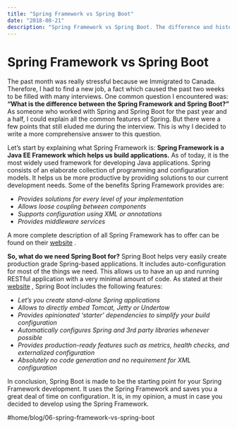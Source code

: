 ```yaml
---
title: "Spring Framework vs Spring Boot"
date: "2018-08-21"
description: "Spring Framework vs Spring Boot. The difference and history of Spring."
---
```


# Spring Framework vs Spring Boot
The past month was really stressful because we Immigrated to Canada. Therefore, I had to find a new job, a fact which caused the past two weeks to be filled with many interviews. One common question I encountered was: **“What is the difference between the Spring Framework and Spring Boot?”** 
As someone who worked with Spring and Spring Boot for the past year and a half, I could explain all the common features of Spring. But there were a few points that still eluded me during the interview. This is why I decided to write a more comprehensive answer to this question.

Let’s start by explaining what Spring Framework is: **Spring Framework is a Java EE Framework which helps us build applications.** 
As of today, it is the most widely used framework for developing Java applications. Spring consists of an elaborate collection of programming and configuration models.  It helps us be more productive by providing solutions to our current development needs. Some of the benefits Spring Framework provides are:

* _Provides solutions for every level of your implementation_
* _Allows loose coupling between components_
* _Supports configuration using XML or annotations_
* _Provides middleware services_

A more complete description of all Spring Framework has to offer can be found on their  [website](https://spring.io/) .

**So, what do we need Spring Boot for?** Spring Boot helps very easily create production grade Spring-based applications. It includes auto-configuration for most of the things we need. This allows us to have an up and running RESTful application with a very minimal amount of code. As stated at their  [website](http://spring.io/projects/spring-boot) , Spring Boot includes the following features:

* _Let’s you create stand-alone Spring applications_
* _Allows to directly embed Tomcat, Jetty or Undertow_
* _Provides opinionated ‘starter’ dependencies to simplify your build configuration_
* _Automatically configures Spring and 3rd party libraries whenever possible_
* _Provides production-ready features such as metrics, health checks, and externalized configuration_
* _Absolutely no code generation and no requirement for XML configuration_

In conclusion, Spring Boot is made to be the starting point for your Spring Framework development. It uses the Spring Framework and saves you a great deal of time on configuration. It is, in my opinion, a must in case you decided to develop using the Spring Framework.

#home/blog/06-spring-framework-vs-spring-boot